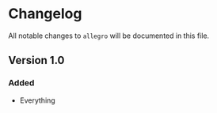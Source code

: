 # Changelog

All notable changes to `allegro` will be documented in this file.

## Version 1.0

### Added
- Everything
